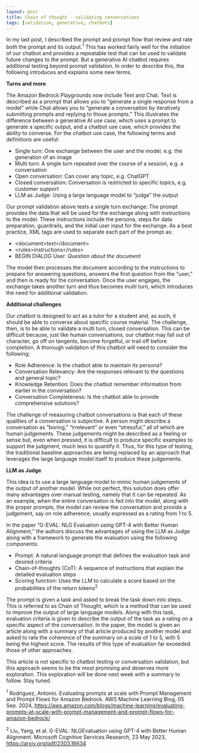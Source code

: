 ```yaml
---
layout: post
title: Chain of thought - validating conversations
tags: [validation, generative, chatbots]
---
```


In my last post, I described the prompt and prompt flow that review and rate both the prompt and its output.<sup>1</sup>  This has worked fairly well for the initiation of our chatbot and provides a repeatable test that can be used to validate future changes to the prompt.  But a generative AI chatbot requires additional testing beyond prompt validation.  In order to describe this, the following introduces and explains some new terms. 

**Turns and more**

The Amazon Bedrock Playgrounds now include Text and Chat.  Text is described as a prompt that allows you to “generate a single response from a model” while Chat allows you to “generate a conversation by iteratively submitting prompts and replying to those prompts."  This illustrates the difference between a generative AI use case, which uses a prompt to generate a specific output, and a chatbot use case, which provides the ability to converse.  For the chatbot use case, the following terms and definitions are useful:

- Single turn:  One exchange between the user and the model, e.g. the generation of an image
- Multi turn:  A single turn repeated over the course of a session, e.g. a conversation
- Open conversation:  Can cover any topic, e.g. ChatGPT
- Closed conversation:  Conversation is restricted to specific topics, e.g. customer support
- LLM as Judge:  Using a large language model to “judge” the output

Our prompt validation above tests a single turn exchange:  The prompt provides the data that will be used for the exchange along with instructions to the model.  These instructions include the persona, steps for data preparation, guardrails, and the initial user input for the exchange.  As a best practice, XML tags are used to separate each part of the prompt as:

- <document&gt;text</document&gt;
- <rules&gt;instructions</rules&gt;
- BEGIN DIALOG User:  _Question about the document_

The model then processes the document according to the instructions to prepare for answering questions, answers the first question from the “user,” and then is ready for the conversation.  Once the user engages, the exchange takes another turn and thus becomes multi turn, which introduces the need for additional validation.

**Additional challenges**

Our chatbot is designed to act as a tutor for a student and, as such, it should be able to converse about specific course material.  The challenge, then, is to be able to validate a multi turn, closed conversation.  This can be difficult because, just like human conversations, our chatbot may fall out of character, go off on tangents, become forgetful, or trail off before completion.  A thorough validation of this chatbot will need to consider the  following:

- Role Adherence:  Is the chatbot able to maintain its persona?
- Conversation Relevancy:  Are the responses relevant to the questions and general topic?
- Knowledge Retention:  Does the chatbot remember information from earlier in the conversation?
- Conversation Completeness:  Is the chatbot able to provide comprehensive solutions?
 
The challenge of measuring chatbot conversations is that each of these qualities of a conversation is subjective.  A person might describe a conversation as “boring,” “irrelevant” or even “stressful,” all of which are human judgements.  These judgements might be described as a feeling or sense but, even when pressed, it is difficult to produce specific examples to support the judgment, much less to quantify it.  Thus, for this type of testing, the traditional baseline approaches are being replaced by an approach that leverages the large language model itself to produce these judgements.

**LLM as Judge**

This idea is to use a large language model to mimic human judgements of the output of another model.  While not perfect, this solution does offer many advantages over manual testing, namely that it can be repeated.  As an example, when the entire conversation is fed into the model, along with the proper prompts, the model can review the conversation and provide a judgement, say on role adherence, usually expressed as a rating from 1 to 5.

In the paper “G-EVAL: NLG Evaluation using GPT-4 with Better Human Alignment,” the authors discuss the advantages of using the LLM as Judge along with a framework to generate the evaluation using the following components:
 
- Prompt: A natural language prompt that defines the evaluation task and desired criteria
- Chain-of-thoughts (CoT): A sequence of instructions that explain the detailed evaluation steps
- Scoring function: Uses the LLM to calculate a score based on the probabilities of the return tokens<sup>2</sup>

The prompt is given a task and asked to break the task down into steps.  This is referred to as Chain of Thought, which is a method that can be used to improve the output of large language models.  Along with this task, evaluation criteria is given to describe the output of the task as a rating on a specific aspect of the conversation.  In the paper, the model is given an article along with a summary of that article produced by another model and asked to rate the coherence of the summary on a scale of 1 to 5, with 5 being the highest score.  The results of this type of evaluation far exceeded those of other approaches.

This article is not specific to chatbot testing or conversation validation, but this approach seems to be the most promising and deserves more exploration.  This exploration will be done next week with a summary to follow.  Stay tuned.

<sup>1</sup> Rodriguez, Antonio.  Evaluating prompts at scale with Prompt Management and Prompt Flows for Amazon Bedrock.  AWS Machine Learning Blog, 05 Sep. 2024, https://aws.amazon.com/blogs/machine-learning/evaluating-prompts-at-scale-with-prompt-management-and-prompt-flows-for-amazon-bedrock/

<sup>2</sup> Liu, Yang, et al. G-EVAL: NLGEvaluation using GPT-4 with Better Human Alignment.  Microsoft Cognitive Services Research, 23 May 2023, https://arxiv.org/pdf/2303.16634
